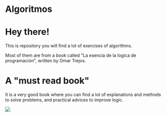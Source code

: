 # Algoritmos
# Hey there!
<p>This is repository you will find a lot of exercises of algorithms.</p>
<p>Most of them are from a book called "La esencia de la logica de programación", written by Omar Trejos.</p>
<h1>A "must read book"</h1>
<p>It is a very good book where you can find a lot of explanations and methods to solve problems, and practical advices to improve logic.</p>
<img src="https://www.elsolucionario.org/wp-content/archivos/2019/05/la-esencia-de-la-logica-de-programacion-omar-trejos-buritica-1ra-edicion.jpg"/>
